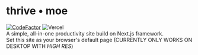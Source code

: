 # thrive • moe
[![CodeFactor](https://www.codefactor.io/repository/github/thriveshadow/thrive-moe/badge)](https://www.codefactor.io/repository/github/thriveshadow/thrive-moe)
![Vercel](https://vercelbadge.vercel.app/api/ThriveShadow/thrive-moe)\
A simple, all-in-one productivity site build on Next.js framework.\
Set this site as your browser's default page (CURRENTLY ONLY WORKS ON DESKTOP WITH *HIGH RES*)
